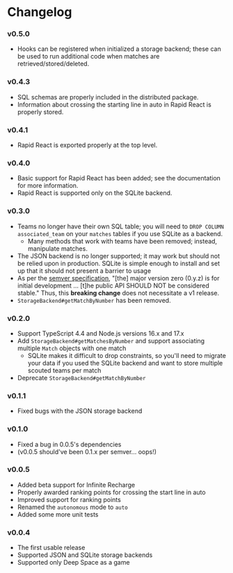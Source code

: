 # Changelog

### v0.5.0
- Hooks can be registered when initialized a storage backend; these can be used to run additional code when matches are retrieved/stored/deleted.

### v0.4.3
- SQL schemas are properly included in the distributed package.
- Information about crossing the starting line in auto in Rapid React is properly stored.

### v0.4.1
- Rapid React is exported properly at the top level.

### v0.4.0
- Basic support for Rapid React has been added; see the documentation for more information.
- Rapid React is supported only on the SQLite backend.

### v0.3.0
- Teams no longer have their own SQL table; you will need to `DROP COLUMN associated_team` on your `matches` tables if you use SQLite as a backend.
  - Many methods that work with teams have been removed; instead, manipulate matches.
- The JSON backend is no longer supported; it may work but should not be relied upon in production. SQLite is simple enough to install and set up that it should not present a barrier to usage
- As per the [semver specification](https://semver.org/), "[the] major version zero (0.y.z) is for initial development ... [t]he public API SHOULD NOT be considered stable." Thus, this **breaking change** does not necessitate a v1 release.
- `StorageBackend#getMatchByNumber` has been removed.

### v0.2.0
- Support TypeScript 4.4 and Node.js versions 16.x and 17.x
- Add `StorageBackend#getMatchesByNumber` and support associating multiple `Match` objects with one match
  - SQLite makes it difficult to drop constraints, so you'll need to migrate your data if you used the SQLite backend and want to store multiple scouted teams per match
- Deprecate `StorageBackend#getMatchByNumber`
### v0.1.1
- Fixed bugs with the JSON storage backend

### v0.1.0
- Fixed a bug in 0.0.5's dependencies
- (v0.0.5 should've been 0.1.x per semver... oops!)

### v0.0.5
- Added beta support for Infinite Recharge
- Properly awarded ranking points for crossing the start line in auto
- Improved support for ranking points
- Renamed the `autonomous` mode to `auto`
- Added some more unit tests

### v0.0.4
- The first usable release
- Supported JSON and SQLite storage backends
- Supported only Deep Space as a game
